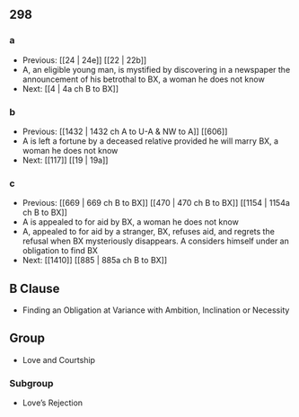 ## 298
### a
- Previous: [[24 | 24e]] [[22 | 22b]] 
- A, an eligible young man, is mystified by discovering in a newspaper the announcement of his betrothal to BX, a woman he does not know
- Next: [[4 | 4a ch B to BX]] 

### b
- Previous: [[1432 | 1432 ch A to U-A &amp; NW to A]] [[606]] 
- A is left a fortune by a deceased relative provided he will marry BX, a woman he does not know
- Next: [[117]] [[19 | 19a]] 

### c
- Previous: [[669 | 669 ch B to BX]] [[470 | 470 ch B to BX]] [[1154 | 1154a ch B to BX]] 
- A is appealed to for aid by BX, a woman he does not know
- A, appealed to for aid by a stranger, BX, refuses aid, and regrets the refusal when BX mysteriously disappears. A considers himself under an obligation to find BX
- Next: [[1410]] [[885 | 885a ch B to BX]] 

## B Clause
- Finding an Obligation at Variance with Ambition, Inclination or Necessity

## Group
- Love and Courtship

### Subgroup
- Love’s Rejection

